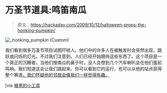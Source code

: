 # 万圣节道具:鸣笛南瓜

> 原文：<https://hackaday.com/2009/10/12/halloween-props-the-honking-pumpkin/>

![_honking_pumpkin (Custom)](img/423e4d63633040471552d22b2d0849d1.png "_honking_pumpkin (Custom)")

我们看到很多万圣节项目试图吓唬人。他们中的许多人在被触发时会突然出现，跳跃或闪烁的灯光。不过我们注意到，人们已经开始期待这些东西了。这个项目是一个真正的沉睡者。当他们按南瓜的鼻子时，没人会想到几个汽车喇叭会在他们面前鸣响。我们知道这会让我们跳起来。你可以看到它的运行，也可以从他的站点获得整个赛道[。我们怀疑他的邻居会像我们一样觉得有趣。](http://www.toddfun.com/2008-11-27_Honking_Pumpkin/index.html)

[via [被黑的小工具](http://hackedgadgets.com/2009/10/11/honking-pumpkin/)